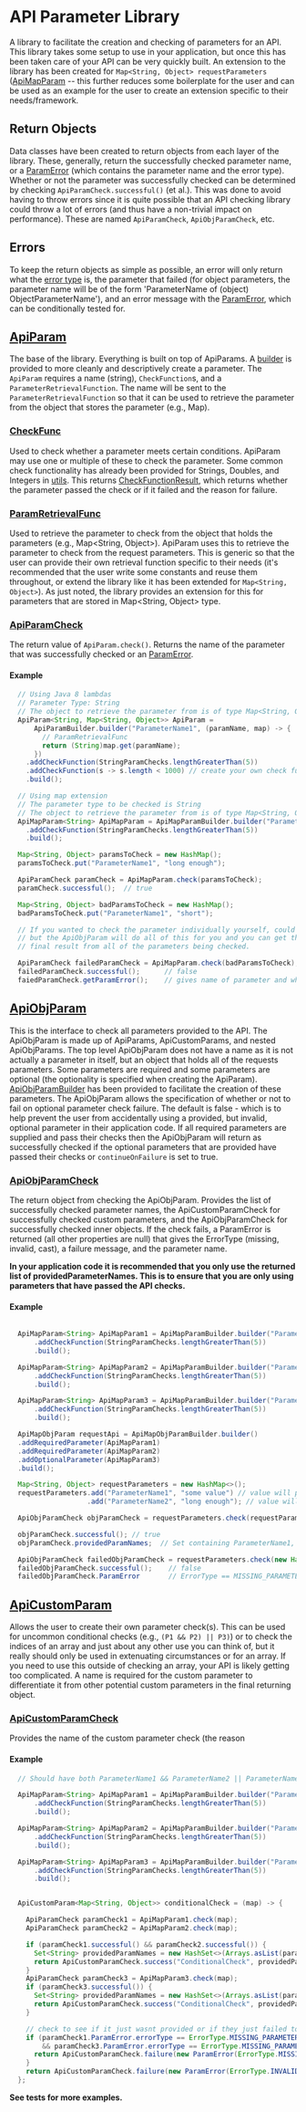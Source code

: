 # API Parameter Library
A library to facilitate the creation and checking of parameters for an API.  This library takes some setup to use in your application, but once this
has been taken care of your API can be very quickly built. An extension to the library has been created for `Map<String, Object> requestParameters`
([ApiMapParam](./src/main/java/io/bhowell2/ApiLib/extensions/map/ApiMapParam.java) -- this further reduces some boilerplate for the user and can be
 used as an example for the user to create an extension specific to their needs/framework. 

## Return Objects
Data classes have been created to return objects from each layer of the library. These, generally, return the successfully
checked parameter name, or a [ParamError](./src/main/java/io/bhowell2/ApiLib/ParamError.java) (which contains the parameter name and the error type). 
Whether or not the parameter was successfully checked can be determined by checking `ApiParamCheck.successful()` (et al.).
This was done to avoid having to throw errors since it is quite possible that an API checking library could throw a lot of errors (and thus have a 
non-trivial impact on performance). These are named `ApiParamCheck`, `ApiObjParamCheck`, etc.

## Errors
To keep the return objects as simple as possible, an error will only return what the [error type](./src/main/java/io/bhowell2/ApiLib/ErrorType.java)
is, the parameter that failed (for object parameters, the parameter name will be of the form 'ParameterName of (object) ObjectParameterName'), and
an error message with the [ParamError](./src/main/java/io/bhowell2/ApiLib/ParamError.java), which can be conditionally tested for.

## [ApiParam](./src/main/java/io/bhowell2/ApiLib/ApiParam.java)
The base of the library. Everything is built on top of ApiParams. A [builder](./src/main/java/io/bhowell2/ApiLib/ApiParamBuilder.java)
is provided to more cleanly and descriptively create a parameter. The `ApiParam` requires a name (string), `CheckFunction`s, and a
`ParameterRetrievalFunction`. The name will be sent to the `ParameterRetrievalFunction` so that it can be used to retrieve the parameter from the
object that stores the parameter (e.g., Map).

### [CheckFunc](./src/main/java/io/bhowell2/ApiLib/CheckFunc.java)
Used to check whether a parameter meets certain conditions. ApiParam may use one or multiple of these to check the parameter.
Some common check functionality has already been provided for Strings, Doubles, and Integers in [utils](./src/main/java/io/bhowell2/ApiLib/utils).
This returns [CheckFunctionResult](./src/main/java/io/bhowell2/ApiLib/CheckFunctionResult.java), which returns whether the parameter passed the check
or if it failed and the reason for failure.

### [ParamRetrievalFunc](./src/main/java/io/bhowell2/ApiLib/ParamRetrievalFunc.java)
Used to retrieve the parameter to check from the object that holds the parameters (e.g., Map<String, Object>). ApiParam uses this to retrieve the
parameter to check from the request parameters. This is generic so that the user can provide their own retrieval function specific to their needs
(it's recommended that the user write some constants and reuse them throughout, or extend the library like it has been extended for `Map<String,
Object>`). As just noted, the library provides an extension for this for parameters that are stored in Map<String, Object> type.

### [ApiParamCheck](./src/main/java/io/bhowell2/ApiLib/ApiParamCheck.java)
The return value of `ApiParam.check()`. Returns the name of the parameter that was successfully checked or an [ParamError](./src/main/java/io/bhowell2/ApiLib/ParamError.java).

#### Example
```java
  // Using Java 8 lambdas
  // Parameter Type: String
  // The object to retrieve the parameter from is of type Map<String, Object>
  ApiParam<String, Map<String, Object>> ApiParam =
      ApiParamBuilder.builder("ParameterName1", (paramName, map) -> {
        // ParamRetrievalFunc
        return (String)map.get(paramName);
      })
    .addCheckFunction(StringParamChecks.lengthGreaterThan(5))
    .addCheckFunction(s -> s.length < 1000) // create your own check function (this one is already provided, but just as a lambda example)
    .build();

  // Using map extension
  // The parameter type to be checked is String
  // The object to retrieve the parameter from is of type Map<String, Object>
  ApiMapParam<String> ApiMapParam = ApiMapParamBuilder.builder("ParameterName1", String.class)
    .addCheckFunction(StringParamChecks.lengthGreaterThan(5))
    .build();

  Map<String, Object> paramsToCheck = new HashMap();
  paramsToCheck.put("ParameterName1", "long enough");

  ApiParamCheck paramCheck = ApiMapParam.check(paramsToCheck);
  paramCheck.successful();  // true

  Map<String, Object> badParamsToCheck = new HashMap();
  badParamsToCheck.put("ParameterName1", "short");

  // If you wanted to check the parameter individually yourself, could do this,
  // but the ApiObjParam will do all of this for you and you can get the
  // final result from all of the parameters being checked.

  ApiParamCheck failedParamCheck = ApiMapParam.check(badParamsToCheck);
  failedParamCheck.successful();      // false
  faiedParamCheck.getParamError();    // gives name of parameter and why it is invalid
```

## [ApiObjParam](./src/main/java/io/bhowell2/ApiLib/ApiObjParam.java)
This is the interface to check all parameters provided to the API. The ApiObjParam is made up of ApiParams, ApiCustomParams, and nested ApiObjParams.
The top level ApiObjParam does not have a name as it is not actually a parameter in itself, but an object that holds all of the requests parameters.
Some parameters are required and some parameters are optional (the optionality is specified when creating the ApiParam). [ApiObjParamBuilder](
./src/main/java/io/bhowell2/ApiLib/ApiObjParamBuilder.java) has been provided to facilitate the creation of these parameters. The ApiObjParam allows
the specification of whether or not to fail on optional parameter check failure. The default is false - which is to help prevent the user from
accidentally using a provided, but invalid, optional parameter in their application code. If all required parameters are supplied and pass their
checks then the ApiObjParam will return as successfully checked if the optional parameters that are provided have passed their checks or
`continueOnFailure` is set to true.

### [ApiObjParamCheck](./src/main/java/io/bhowell2/ApiLib/ApiObjParamCheck.java)
The return object from checking the ApiObjParam. Provides the list of successfully checked parameter names, the ApiCustomParamCheck for successfully
checked custom parameters, and the ApiObjParamCheck for successfully checked inner objects. If the check fails, a ParamError is returned (all
other properties are null) that gives the ErrorType (missing, invalid, cast), a failure message, and the parameter name.

**In your application code it is recommended that you only use the returned list of providedParameterNames.
This is to ensure that you are only using parameters that have passed the API checks.**

#### Example
```java

  ApiMapParam<String> ApiMapParam1 = ApiMapParamBuilder.builder("ParameterName1", String.class)
      .addCheckFunction(StringParamChecks.lengthGreaterThan(5))
      .build();

  ApiMapParam<String> ApiMapParam2 = ApiMapParamBuilder.builder("ParameterName2", String.class)
      .addCheckFunction(StringParamChecks.lengthGreaterThan(5))
      .build();

  ApiMapParam<String> ApiMapParam3 = ApiMapParamBuilder.builder("ParameterName3", String.class)
      .addCheckFunction(StringParamChecks.lengthGreaterThan(5))
      .build();

  ApiMapObjParam requestApi = ApiMapObjParamBuilder.builder()
  .addRequiredParameter(ApiMapParam1)
  .addRequiredParameter(ApiMapParam2)
  .addOptionalParameter(ApiMapParam3)
  .build();

  Map<String, Object> requestParameters = new HashMap<>();
  requestParameters.add("ParameterName1", "some value") // value will pass
                   .add("ParameterName2", "long enough"); // value will pass

  ApiObjParamCheck objParamCheck = requestParameters.check(requestParameters);

  objParamCheck.successful(); // true
  objParamCheck.providedParamNames;  // Set containing ParameterName1, ParameterName2

  ApiObjParamCheck failedObjParamCheck = requestParameters.check(new HashMap());
  failedObjParamCheck.successful();    // false
  failedObjParamCheck.ParamError       // ErrorType == MISSING_PARAMETER, parameterName = ParameterName1 (always returns name of first failure)

```

## [ApiCustomParam](./src/main/java/io/bhowell2/ApiLib/ApiCustomParam.java)
Allows the user to create their own parameter check(s). This can be used for uncommon conditional checks (e.g., `(P1 &&
P2) || P3)`) or to check the indices of an array and just about any other use you can think of, but it really should only be used in extenuating circumstances or for an array. If you need to use this outside of checking an array, your API is likely getting too complicated. A name is required for the custom parameter to differentiate it from other potential custom parameters in the final returning object.

### [ApiCustomParamCheck](./src/main/java/io/bhowell2/ApiLib/ApiCustomParamCheck.java)
Provides the name of the custom parameter check (the reason

#### Example
```java
  // Should have both ParameterName1 && ParameterName2 || ParameterName3

  ApiMapParam<String> ApiMapParam1 = ApiMapParamBuilder.builder("ParameterName1", String.class)
      .addCheckFunction(StringParamChecks.lengthGreaterThan(5))
      .build();

  ApiMapParam<String> ApiMapParam2 = ApiMapParamBuilder.builder("ParameterName2", String.class)
      .addCheckFunction(StringParamChecks.lengthGreaterThan(5))
      .build();

  ApiMapParam<String> ApiMapParam3 = ApiMapParamBuilder.builder("ParameterName3", String.class)
      .addCheckFunction(StringParamChecks.lengthGreaterThan(5))
      .build();


  ApiCustomParam<Map<String, Object>> conditionalCheck = (map) -> {

    ApiParamCheck paramCheck1 = ApiMapParam1.check(map);
    ApiParamCheck paramCheck2 = ApiMapParam2.check(map);

    if (paramCheck1.successful() && paramCheck2.successful()) {
      Set<String> providedParamNames = new HashSet<>(Arrays.asList(paramCheck1.parameterName, paramCheck2.parameterName));
      return ApiCustomParamCheck.success("ConditionalCheck", providedParamNames, null, null);
    }
    ApiParamCheck paramCheck3 = ApiMapParam3.check(map);
    if (paramCheck3.successful()) {
      Set<String> providedParamNames = new HashSet<>(Arrays.asList(paramCheck3.parameterName));
      return ApiCustomParamCheck.success("ConditionalCheck", providedParamNames, null, null);
    }

    // check to see if it just wasnt provided or if they just failed to pass the parameter checks
    if (paramCheck1.ParamError.errorType == ErrorType.MISSING_PARAMETER && paramCheck2.ParamError.errorType == ErrorType.MISSING_PARAMETER
        && paramCheck3.ParamError.errorType == ErrorType.MISSING_PARAMETER) {
      return ApiCustomParamCheck.failure(new ParamError(ErrorType.MISSING_PARAMETER, "ParameterName1 AND ParameterName2 OR ParameterName3 were missing."));
    }
    return ApiCustomParamCheck.failure(new ParamError(ErrorType.INVALID_PARAMETER, "ParameterName1 AND ParameterName2 OR ParameterName3 failed to meet API requirements."));
  };

```

**See tests for more examples.**
